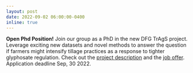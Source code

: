 ```yaml
---
layout: post
date: 2022-09-02 06:00:00-0400
inline: true
---
```


<b>Open Phd Position!</b> Join our group as a PhD in the new DFG TrAgS project. Leverage exciting new datasets and novel methods to answer the question if farmers might intensify tillage practices as a response to tighter glyphosate regulation. Check out the [project description](https://hstorm.github.io/lab_page/projects/) and the [job offer](https://euraxess.ec.europa.eu/jobs/831987). Application deadline Sep, 30 2022.
